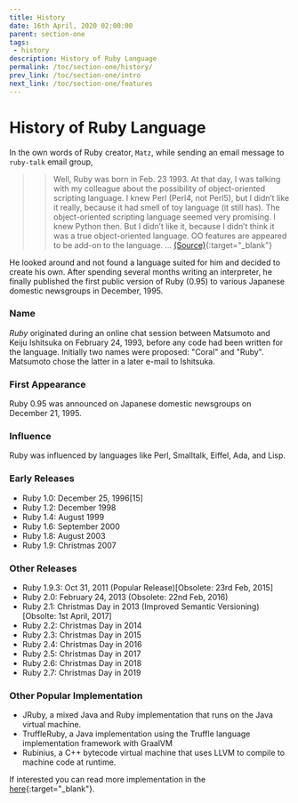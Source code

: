 ```yaml
---
title: History
date: 16th April, 2020 02:00:00
parent: section-one
tags:
 - history
description: History of Ruby Language
permalink: /toc/section-one/history/
prev_link: /toc/section-one/intro
next_link: /toc/section-one/features
---
```


# History of Ruby Language

In the own words of Ruby creator, `Matz`, while sending an email message to `ruby-talk` email group,

>> Well, Ruby was born in Feb. 23 1993. At that day, I was talking with my colleague about the possibility of
>> object-oriented scripting language. I knew Perl (Perl4, not Perl5), but I didn’t like it really, because it had
>> smell of toy language (it still has). The object-oriented scripting language seemed very promising. I knew Python
>> then. But I didn’t like it, because I didn’t think it was a true object-oriented language. OO features are
>> appeared to be add-on to the language. ... [(Source)](http://blade.nagaokaut.ac.jp/cgi-bin/scat.rb/ruby/ruby-talk/382){:target="_blank"}

He looked around and not found a language suited for him and decided to create his own. After spending several
months writing an interpreter, he finally published the first public version of Ruby (0.95) to various Japanese
domestic newsgroups in December, 1995.

### Name

_Ruby_ originated during an online chat session between Matsumoto and Keiju Ishitsuka on February 24, 1993, before
any code had been written for the language. Initially two names were proposed: "Coral" and "Ruby". Matsumoto chose
the latter in a later e-mail to Ishitsuka.

### First Appearance

Ruby 0.95 was announced on Japanese domestic newsgroups on December 21, 1995.

### Influence

Ruby was influenced by languages like Perl, Smalltalk, Eiffel, Ada, and Lisp.

### Early Releases

- Ruby 1.0: December 25, 1996[15]
- Ruby 1.2: December 1998
- Ruby 1.4: August 1999
- Ruby 1.6: September 2000
- Ruby 1.8: August 2003
- Ruby 1.9: Christmas 2007

### Other Releases

- Ruby 1.9.3: Oct 31, 2011 (Popular Release)[Obsolete: 23rd Feb, 2015]
- Ruby 2.0: February 24, 2013 (Obsolete: 22nd Feb, 2016)
- Ruby 2.1: Christmas Day in 2013 (Improved Semantic Versioning)[Obsolte: 1st April, 2017]
- Ruby 2.2: Christmas Day in 2014
- Ruby 2.3: Christmas Day in 2015
- Ruby 2.4: Christmas Day in 2016
- Ruby 2.5: Christmas Day in 2017
- Ruby 2.6: Christmas Day in 2018
- Ruby 2.7: Christmas Day in 2019

### Other Popular Implementation

- JRuby, a mixed Java and Ruby implementation that runs on the Java virtual machine.
- TruffleRuby, a Java implementation using the Truffle language implementation framework with GraalVM
- Rubinius, a C++ bytecode virtual machine that uses LLVM to compile to machine code at runtime.

If interested you can read more implementation in the [here](https://en.wikipedia.org/wiki/Ruby_(programming_language)#Implementations){:target="_blank"}.
